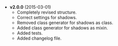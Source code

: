 * **v2.0.0** (2015-03-01)
  - Completely revised structure.
  - Correct settings for shadows.
  - Removed class generator for shadows as class.
  - Added class generator for shadows as mixin.
  - Added tests.
  - Added changelog file.